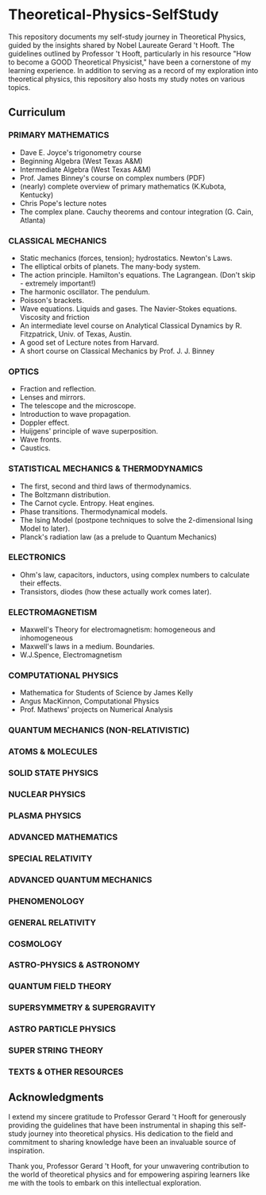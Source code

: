 # Theoretical-Physics-SelfStudy

This repository documents my self-study journey in Theoretical Physics, guided by the insights shared by Nobel Laureate Gerard 't Hooft. The guidelines outlined by Professor 't Hooft, particularly in his resource "How to become a GOOD Theoretical Physicist," have been a cornerstone of my learning experience. In addition to serving as a record of my exploration into theoretical physics, this repository also hosts my study notes on various topics.

## Curriculum

### PRIMARY MATHEMATICS
- Dave E. Joyce's trigonometry course
- Beginning Algebra (West Texas A&M)
- Intermediate Algebra (West Texas A&M)
- Prof. James Binney's course on complex numbers (PDF)
- (nearly) complete overview of primary mathematics (K.Kubota, Kentucky)
- Chris Pope's lecture notes
- The complex plane. Cauchy theorems and contour integration (G. Cain, Atlanta)

### CLASSICAL MECHANICS
- Static mechanics (forces, tension); hydrostatics. Newton's Laws.
- The elliptical orbits of planets. The many-body system.
- The action principle. Hamilton's equations. The Lagrangean. (Don't skip - extremely important!)
- The harmonic oscillator. The pendulum.
- Poisson's brackets.
- Wave equations. Liquids and gases. The Navier-Stokes equations. Viscosity and friction
- An intermediate level course on Analytical Classical Dynamics by R. Fitzpatrick, Univ. of Texas, Austin.
- A good set of Lecture notes from Harvard.
- A short course on Classical Mechanics by Prof. J. J. Binney

### OPTICS
- Fraction and reflection.
- Lenses and mirrors.
- The telescope and the microscope.
- Introduction to wave propagation.
- Doppler effect.
- Huijgens' principle of wave superposition.
- Wave fronts.
- Caustics.

### STATISTICAL MECHANICS & THERMODYNAMICS
- The first, second and third laws of thermodynamics.
- The Boltzmann distribution.
- The Carnot cycle. Entropy. Heat engines.
- Phase transitions. Thermodynamical models.
- The Ising Model (postpone techniques to solve the 2-dimensional Ising Model to later).
- Planck's radiation law (as a prelude to Quantum Mechanics)

### ELECTRONICS
- Ohm's law, capacitors, inductors, using complex numbers to calculate their effects.
- Transistors, diodes (how these actually work comes later).

### ELECTROMAGNETISM
- Maxwell's Theory for electromagnetism: homogeneous and inhomogeneous
- Maxwell's laws in a medium. Boundaries.
- W.J.Spence, Electromagnetism

### COMPUTATIONAL PHYSICS
- Mathematica for Students of Science by James Kelly
- Angus MacKinnon, Computational Physics
- Prof. Mathews' projects on Numerical Analysis

### QUANTUM MECHANICS (NON-RELATIVISTIC)

### ATOMS & MOLECULES

### SOLID STATE PHYSICS

### NUCLEAR PHYSICS

### PLASMA PHYSICS

### ADVANCED MATHEMATICS

### SPECIAL RELATIVITY

### ADVANCED QUANTUM MECHANICS

### PHENOMENOLOGY

### GENERAL RELATIVITY

### COSMOLOGY

### ASTRO-PHYSICS & ASTRONOMY

### QUANTUM FIELD THEORY

### SUPERSYMMETRY & SUPERGRAVITY

### ASTRO PARTICLE PHYSICS

### SUPER STRING THEORY

### TEXTS & OTHER RESOURCES

## Acknowledgments

I extend my sincere gratitude to Professor Gerard 't Hooft for generously providing the guidelines that have been instrumental in shaping this self-study journey into theoretical physics. His dedication to the field and commitment to sharing knowledge have been an invaluable source of inspiration.

Thank you, Professor Gerard 't Hooft, for your unwavering contribution to the world of theoretical physics and for empowering aspiring learners like me with the tools to embark on this intellectual exploration.
